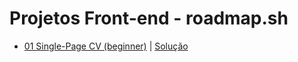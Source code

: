 # Projetos Front-end - roadmap.sh
- [01 Single-Page CV (beginner)](https://roadmap.sh/projects/single-page-cv) | [Solução](https://github.com/GabriellySS/roadmap-front/tree/main/01-single-page-cv)

